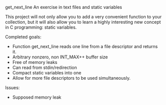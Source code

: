 get_next_line
An exercise in text files and static variables

This project will not only allow you to add a very convenient function to your collection, but it will also allow you to learn a highly interesting new concept in C programming: static variables.

Completed goals:
- Function get_next_line reads one line from a file descriptor and returns it.
- Arbitrary nonzero, non INT_MAX++ buffer size
- Free of memory leaks
- Can read from stdin/redirection
- Compact static variables into one
- Allow for more file descriptors to be used simultaneously.

Issues:
- Supposed memory leak
